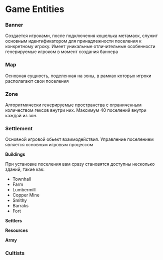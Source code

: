 # Game Entities

### Banner

Создается игроками, после подключения кошелька метамаск, служит основным идентификатором для принадлежности поселения к конкретному игроку. Имеет уникальные отличительные особенности генерируемые игроком в момент создания баннера

### Map

Основная сущность, поделенная на зоны, в рамках которых игроки располагают свои поселения

### Zone

Алгоритмически генерируемые пространства с ограниченным количеством гексов внутри них. Максимум 40 поселений внутри каждой из зон.&#x20;

### Settlement

Основной игровой обьект взаимодействия. Управление поселением является основным игровым процессом&#x20;

**Buildings**

При установке поселения вам сразу становятся доступны несколько зданий, такие как:

* Townhall
* Farm
* Lumbermill
* Copper Mine
* Smithy
* Barraks
* Fort&#x20;

**Settlers**

**Resources**

**Army**

### Cultists
